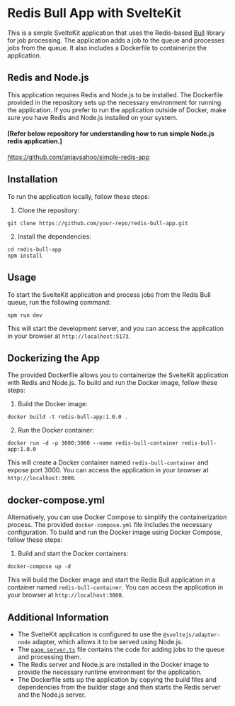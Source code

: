# Redis Bull App with SvelteKit

This is a simple SvelteKit application that uses the Redis-based [Bull](https://optimalbits.github.io/bull/) library for job processing. The application adds a job to the queue and processes jobs from the queue. It also includes a Dockerfile to containerize the application.

## Redis and Node.js

This application requires Redis and Node.js to be installed. The Dockerfile provided in the repository sets up the necessary environment for running the application. If you prefer to run the application outside of Docker, make sure you have Redis and Node.js installed on your system.

#### [Refer below repository for understanding how to run simple Node.js redis application.]
https://github.com/anjaysahoo/simple-redis-app

## Installation

To run the application locally, follow these steps:

1. Clone the repository:

```shell
git clone https://github.com/your-repo/redis-bull-app.git
```

2. Install the dependencies:

```shell
cd redis-bull-app
npm install
```

## Usage

To start the SvelteKit application and process jobs from the Redis Bull queue, run the following command:

```shell
npm run dev
```

This will start the development server, and you can access the application in your browser at `http://localhost:5173`.


## Dockerizing the App

The provided Dockerfile allows you to containerize the SvelteKit application with Redis and Node.js. To build and run the Docker image, follow these steps:

1. Build the Docker image:

```shell
docker build -t redis-bull-app:1.0.0 .
```

2. Run the Docker container:

```shell
docker run -d -p 3000:3000 --name redis-bull-container redis-bull-app:1.0.0
```

This will create a Docker container named `redis-bull-container` and expose port 3000. You can access the application in your browser at `http://localhost:3000`.

## docker-compose.yml

Alternatively, you can use Docker Compose to simplify the containerization process. The provided `docker-compose.yml` file includes the necessary configuration. To build and run the Docker image using Docker Compose, follow these steps:

1. Build and start the Docker containers:

```shell
docker-compose up -d
```

This will build the Docker image and start the Redis Bull application in a container named `redis-bull-container`. You can access the application in your browser at `http://localhost:3000`.

## Additional Information

- The SvelteKit application is configured to use the `@sveltejs/adapter-node` adapter, which allows it to be served using Node.js.
- The [`page.server.ts`](https://github.com/anjaysahoo/redis-bull-docker-app/blob/main/redis-bull-app/src/routes/%2Bpage.server.ts) file contains the code for adding jobs to the queue and processing them.
- The Redis server and Node.js are installed in the Docker image to provide the necessary runtime environment for the application.
- The Dockerfile sets up the application by copying the build files and dependencies from the builder stage and then starts the Redis server and the Node.js server.

